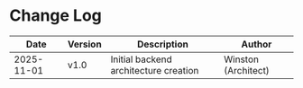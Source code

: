 # Change Log

| Date | Version | Description | Author |
|------|---------|-------------|---------|
| 2025-11-01 | v1.0 | Initial backend architecture creation | Winston (Architect) |

